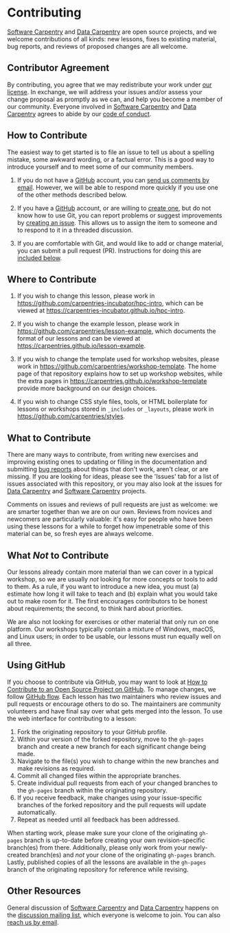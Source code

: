 # Contributing

[Software Carpentry][swc-site] and [Data Carpentry][dc-site] are open source
projects, and we welcome contributions of all kinds: new lessons, fixes to
existing material, bug reports, and reviews of proposed changes are all
welcome.

## Contributor Agreement

By contributing, you agree that we may redistribute your work under [our
license](LICENSE.md). In exchange, we will address your issues and/or assess
your change proposal as promptly as we can, and help you become a member of our
community. Everyone involved in [Software Carpentry][swc-site] and [Data
Carpentry][dc-site] agrees to abide by our [code of
conduct](CODE_OF_CONDUCT.md).

## How to Contribute

The easiest way to get started is to file an issue to tell us about a spelling
mistake, some awkward wording, or a factual error. This is a good way to
introduce yourself and to meet some of our community members.

1. If you do not have a [GitHub][github] account, you can [send us comments by
   email][email]. However, we will be able to respond more quickly if you use
   one of the other methods described below.

2. If you have a [GitHub][github] account, or are willing to [create
   one][github-join], but do not know how to use Git, you can report problems
   or suggest improvements by [creating an issue][issues]. This allows us to
   assign the item to someone and to respond to it in a threaded discussion.

3. If you are comfortable with Git, and would like to add or change material,
   you can submit a pull request (PR). Instructions for doing this are
   [included below](#using-github).

## Where to Contribute

1. If you wish to change this lesson, please work in
   <https://github.com/carpentries-incubator/hpc-intro>, which can be viewed at
   <https://carpentries-incubator.github.io/hpc-intro>.

2. If you wish to change the example lesson, please work in
   <https://github.com/carpentries/lesson-example>, which documents the format
   of our lessons and can be viewed at
   <https://carpentries.github.io/lesson-example>.

3. If you wish to change the template used for workshop websites, please work
   in <https://github.com/carpentries/workshop-template>. The home page of that
   repository explains how to set up workshop websites, while the extra pages
   in <https://carpentries.github.io/workshop-template> provide more background
   on our design choices.

4. If you wish to change CSS style files, tools, or HTML boilerplate for
   lessons or workshops stored in `_includes` or `_layouts`, please work in
   <https://github.com/carpentries/styles>.

## What to Contribute

There are many ways to contribute, from writing new exercises and improving
existing ones to updating or filling in the documentation and submitting [bug
reports][issues] about things that don't work, aren't clear, or are missing. If
you are looking for ideas, please see the 'Issues' tab for a list of issues
associated with this repository, or you may also look at the issues for [Data
Carpentry][dc-issues] and [Software Carpentry][swc-issues] projects.

Comments on issues and reviews of pull requests are just as welcome: we are
smarter together than we are on our own. Reviews from novices and newcomers are
particularly valuable: it's easy for people who have been using these lessons
for a while to forget how impenetrable some of this material can be, so fresh
eyes are always welcome.

## What *Not* to Contribute

Our lessons already contain more material than we can cover in a typical
workshop, so we are usually *not* looking for more concepts or tools to add to
them. As a rule, if you want to introduce a new idea, you must (a) estimate how
long it will take to teach and (b) explain what you would take out to make room
for it. The first encourages contributors to be honest about requirements; the
second, to think hard about priorities.

We are also not looking for exercises or other material that only run on one
platform. Our workshops typically contain a mixture of Windows, macOS, and
Linux users; in order to be usable, our lessons must run equally well on all
three.

## Using GitHub

If you choose to contribute via GitHub, you may want to look at [How to
Contribute to an Open Source Project on GitHub][how-contribute]. To manage
changes, we follow [GitHub flow][github-flow]. Each lesson has two maintainers
who review issues and pull requests or encourage others to do so. The
maintainers are community volunteers and have final say over what gets merged
into the lesson. To use the web interface for contributing to a lesson:

1. Fork the originating repository to your GitHub profile.
2. Within your version of the forked repository, move to the `gh-pages` branch
   and create a new branch for each significant change being made.
3. Navigate to the file(s) you wish to change within the new branches and make
   revisions as required.
4. Commit all changed files within the appropriate branches.
5. Create individual pull requests from each of your changed branches to the
   `gh-pages` branch within the originating repository.
6. If you receive feedback, make changes using your issue-specific branches of
   the forked repository and the pull requests will update automatically.
7. Repeat as needed until all feedback has been addressed.

When starting work, please make sure your clone of the originating `gh-pages`
branch is up-to-date before creating your own revision-specific branch(es) from
there. Additionally, please only work from your newly-created branch(es) and
*not* your clone of the originating `gh-pages` branch. Lastly, published copies
of all the lessons are available in the `gh-pages` branch of the originating
repository for reference while revising.

## Other Resources

General discussion of [Software Carpentry][swc-site] and [Data
Carpentry][dc-site] happens on the [discussion mailing list][discuss-list],
which everyone is welcome to join. You can also [reach us by email][email].

[email]: mailto:admin@software-carpentry.org
[dc-issues]: https://github.com/issues?q=user%3Adatacarpentry
[dc-lessons]: http://datacarpentry.org/lessons/
[dc-site]: http://datacarpentry.org/
[discuss-list]: http://lists.software-carpentry.org/listinfo/discuss
[github]: https://github.com
[github-flow]: https://guides.github.com/introduction/flow/
[github-join]: https://github.com/join
[how-contribute]: https://egghead.io/series/how-to-contribute-to-an-open-source-project-on-github
[issues]: https://guides.github.com/features/issues/
[swc-issues]: https://github.com/issues?q=user%3Aswcarpentry
[swc-lessons]: https://software-carpentry.org/lessons/
[swc-site]: https://software-carpentry.org/


